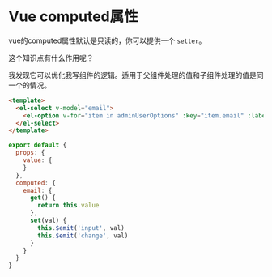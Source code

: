 # Vue computed属性 
vue的computed属性默认是只读的，你可以提供一个 `setter`。

这个知识点有什么作用呢？

我发现它可以优化我写组件的逻辑。适用于父组件处理的值和子组件处理的值是同一个的情况。

```html
<template>
  <el-select v-model="email">
    <el-option v-for="item in adminUserOptions" :key="item.email" :label="item.email" :value="item.email"/>
  </el-select>
</template>
```

```js
export default {
  props: {
    value: {
    }
  },
  computed: {
    email: {
      get() {
        return this.value
      },
      set(val) {
        this.$emit('input', val)
        this.$emit('change', val)
      }
    }
  }
}
```